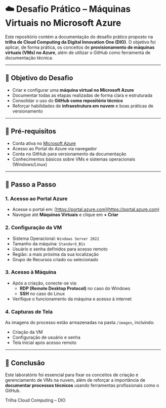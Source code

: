 # ☁️ Desafio Prático – Máquinas Virtuais no Microsoft Azure

Este repositório contém a documentação do desafio prático proposto na **trilha de Cloud Computing da Digital Innovation One (DIO)**. O objetivo foi aplicar, de forma prática, os conceitos de **provisionamento de máquinas virtuais (VMs) no Azure**, além de utilizar o GitHub como ferramenta de documentação técnica.

---

## 📌 Objetivo do Desafio

- Criar e configurar uma **máquina virtual no Microsoft Azure**
- Documentar todas as etapas realizadas de forma clara e estruturada
- Consolidar o uso do **GitHub como repositório técnico**
- Reforçar habilidades de **infraestrutura em nuvem** e boas práticas de versionamento

---

## 🧱 Pré-requisitos

- Conta ativa no [Microsoft Azure](https://portal.azure.com/)
- Acesso ao Portal do Azure via navegador
- Conta no GitHub para versionamento da documentação
- Conhecimentos básicos sobre VMs e sistemas operacionais (Windows/Linux)

---

## 🚀 Passo a Passo

### 1. Acesso ao Portal Azure

- Acesse o portal em: [https://portal.azure.com](https://portal.azure.com)
- Navegue até **Máquinas Virtuais** e clique em **+ Criar**

### 2. Configuração da VM

- Sistema Operacional: `Windows Server 2022`
- Tamanho da máquina: `Standard_B1s`
- Usuário e senha definidos para acesso remoto
- Região: a mais próxima da sua localização
- Grupo de Recursos criado ou selecionado

### 3. Acesso à Máquina

- Após a criação, conecte-se via:
  - **RDP (Remote Desktop Protocol)** no caso do Windows
  - **SSH** no caso do Linux
- Verifique o funcionamento da máquina e acesso à internet

### 4. Capturas de Tela

As imagens do processo estão armazenadas na pasta `/images`, incluindo:

- Criação da VM
- Configuração de usuário e senha
- Tela inicial após acesso remoto

---

## 🧠 Conclusão

Este laboratório foi essencial para fixar os conceitos de criação e gerenciamento de VMs na nuvem, além de reforçar a importância de **documentar processos técnicos** usando ferramentas profissionais como o GitHub.

Trilha Cloud Computing – DIO
